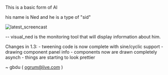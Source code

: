 This is a basic form of AI

his name is Ned and he is a type of "sid"


![latest_screencast](/screencasts/latest.gif)

-- visual_ned is the monitoring tool that will display
information about him.

Changes in 1.3:
    - tweening code is now complete with sine/cyclic support
    - drawing component panel info
    - components now are drawn completely asynch
    - things are starting to look prettier

~ gbdu ( ogrum@live.com )